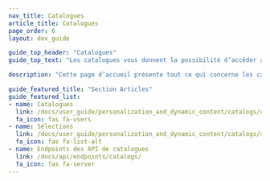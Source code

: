 ```yaml
---
nav_title: Catalogues
article_title: Catalogues
page_order: 6
layout: dev_guide

guide_top_header: "Catalogues"
guide_top_text: "Les catalogues vous donnent la possibilité d’accéder aux données de fichiers CSV importés pour enrichir vos messages, tels que des attributs personnalisés ou des propriétés de l’événement personnalisées avec Liquid."

description: "Cette page d’accueil présente tout ce qui concerne les catalogues. Grâce aux catalogues et aux ensembles filtrés, vous pouvez tirer parti de données ne provenant pas des utilisateurs dans vos campagnes Braze pour envoyer des messages personnalisés."

guide_featured_title: "Section Articles"
guide_featured_list:
- name: Catalogues
  link: /docs/user_guide/personalization_and_dynamic_content/catalogs/catalog/
  fa_icon: fas fa-users
- name: Sélections
  link: /docs/user_guide/personalization_and_dynamic_content/catalogs/selections/
  fa_icon: fas fa-list-alt
- name: Endpoints des API de catalogues
  link: /docs/api/endpoints/catalogs/
  fa_icon: fas fa-server
---
```

<br><br>
